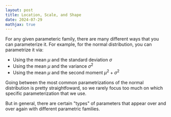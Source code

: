 ```yaml
---
layout: post
title: Location, Scale, and Shape
date: 2024-07-29
mathjax: true
---
```


For any given parameteric family, there are many different ways that you can parameterize it. For example, for the normal distribution, you can parametrize it via:

* Using the mean $\mu$ and the standard deviation $\sigma$
* Using the mean $\mu$ and the variance $\sigma^2$
* Using the mean $\mu$ and the second moment $\mu^2 + \sigma^2$

Going between the most common parametrizations of the normal distribution is pretty straightfoward, so we rarely focus too much on which specific parameterization that we use.

But in general, there are certain "types" of parameters that appear over and over again with different parametric families.